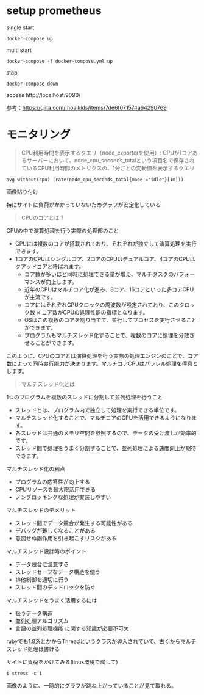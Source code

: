 # setup prometheus

single start
```
docker-compose up
```

multi start
```
docker-compose -f docker-compose.yml up
```

stop
```
docker-compose down
```

access
http://localhost:9090/

参考：https://qiita.com/moaikids/items/7de6f071574a64290769

# モニタリング

> CPU利用時間を表示するクエリ（node_exporterを使用）: CPUが1コアあるサーバーにおいて、node_cpu_seconds_totalという項目名で保存されているCPU利用時間のメトリクスの、1分ごとの変動値を表示するクエリ
```
avg without(cpu) (rate(node_cpu_seconds_total{mode!="idle"}[1m]))
```
画像貼り付け

特にサイトに負荷がかかっていないためグラフが安定化している

> CPUのコアとは？

CPUの中で演算処理を行う実際の処理部のこと
- CPUには複数のコアが搭載されており、それぞれが独立して演算処理を実行できます。
- 1コアのCPUはシングルコア、2コアのCPUはデュアルコア、4コアのCPUはクアッドコアと呼ばれます。
  - コア数が多いほど同時に処理できる量が増え、マルチタスクのパフォーマンスが向上します。
  - 近年のCPUはマルチコア化が進み、8コア、16コアといった多コアCPUが主流です。
  - コアにはそれぞれCPUクロックの周波数が設定されており、このクロック数 × コア数がCPUの処理性能の指標となります。
  - OSはこの複数のコアを割り当てて、並行してプロセスを実行させることができます。
  - プログラムもマルチスレッド化することで、複数のコアに処理を分散させることができます。

このように、CPUのコアとは演算処理を行う実際の処理エンジンのことで、コア数によって同時実行能力が決まります。マルチコアCPUはパラレル処理を得意とします。

> マルチスレッド化とは

1つのプログラムを複数のスレッドに分割して並列処理を行うこと
- スレッドとは、プログラム内で独立して処理を実行できる単位です。
- マルチスレッド化することで、マルチコアのCPUを活用できるようになります。
- 各スレッドは共通のメモリ空間を参照するので、データの受け渡しが効率的です。
- スレッド間で処理をうまく分割することで、並列処理による速度向上が期待できます。

マルチスレッド化の利点
- プログラムの応答性が向上する
- CPUリソースを最大限活用できる
- ノンブロッキングな処理が実装しやすい

マルチスレッドのデメリット
- スレッド間でデータ競合が発生する可能性がある
- デバッグが難しくなることがある
- 意図せぬ副作用を引き起こすリスクがある

マルチスレッド設計時のポイント
- データ競合に注意する
- スレッドセーフなデータ構造を使う
- 排他制御を適切に行う
- スレッド間のデッドロックを防ぐ

マルチスレッドをうまく活用するには
- 扱うデータ構造
- 並列処理アルゴリズム
- 言語の並列処理機能
に関する知識が必要不可欠

rubyでも1.8系とかからThreadというクラスが導入されていて、古くからマルチスレッド処理は書ける

サイトに負荷をかけてみる(linux環境で試して)
```
$ stress -c 1
```
画像のように、一時的にグラフが跳ね上がっていることが見て取れる。

